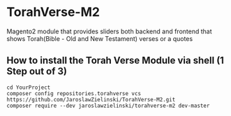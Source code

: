 # TorahVerse-M2
Magento2 module that provides sliders both backend and frontend
that shows Torah(Bible - Old and New Testament) verses or a quotes

## How to install the Torah Verse Module via shell (1 Step out of 3)
```shell
cd YourProject
composer config repositories.torahverse vcs https://github.com/JaroslawZielinski/TorahVerse-M2.git
composer require --dev jaroslawzielinski/torahverse-m2 dev-master
```

